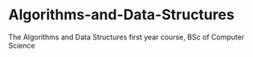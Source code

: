# Algorithms-and-Data-Structures
The Algorithms and Data Structures first year course, BSc of Computer Science
